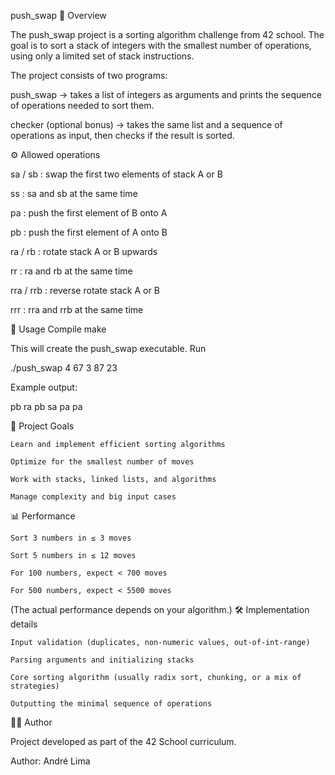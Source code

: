 push_swap
📌 Overview

The push_swap project is a sorting algorithm challenge from 42 school.
The goal is to sort a stack of integers with the smallest number of operations, using only a limited set of stack instructions.

The project consists of two programs:

push_swap → takes a list of integers as arguments and prints the sequence of operations needed to sort them.

checker (optional bonus) → takes the same list and a sequence of operations as input, then checks if the result is sorted.

⚙️ Allowed operations

sa / sb : swap the first two elements of stack A or B

ss : sa and sb at the same time

pa : push the first element of B onto A

pb : push the first element of A onto B

ra / rb : rotate stack A or B upwards

rr : ra and rb at the same time

rra / rrb : reverse rotate stack A or B

rrr : rra and rrb at the same time

🚀 Usage
Compile
make

This will create the push_swap executable.
Run

./push_swap 4 67 3 87 23

Example output:

pb
ra
pb
sa
pa
pa

🧠 Project Goals

    Learn and implement efficient sorting algorithms

    Optimize for the smallest number of moves

    Work with stacks, linked lists, and algorithms

    Manage complexity and big input cases

📊 Performance

    Sort 3 numbers in ≤ 3 moves

    Sort 5 numbers in ≤ 12 moves

    For 100 numbers, expect < 700 moves

    For 500 numbers, expect < 5500 moves

(The actual performance depends on your algorithm.)
🛠️ Implementation details

    Input validation (duplicates, non-numeric values, out-of-int-range)

    Parsing arguments and initializing stacks

    Core sorting algorithm (usually radix sort, chunking, or a mix of strategies)

    Outputting the minimal sequence of operations

👨‍💻 Author

Project developed as part of the 42 School curriculum.

Author: André Lima
